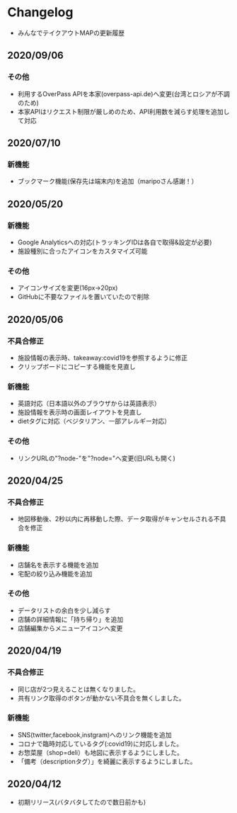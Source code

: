 # Changelog
- みんなでテイクアウトMAPの更新履歴

## 2020/09/06
### その他
- 利用するOverPass APIを本家(overpass-api.de)へ変更(台湾とロシアが不調のため)
- 本家APIはリクエスト制限が厳しめのため、API利用数を減らす処理を追加して対応

## 2020/07/10
### 新機能
- ブックマーク機能(保存先は端末内)を追加（maripoさん感謝！）

## 2020/05/20
### 新機能
- Google Analyticsへの対応(トラッキングIDは各自で取得&設定が必要)
- 施設種別に合ったアイコンをカスタマイズ可能
### その他
- アイコンサイズを変更(16px→20px)
- GitHubに不要なファイルを置いていたので削除

## 2020/05/06
### 不具合修正
- 施設情報の表示時、takeaway:covid19を参照するように修正
- クリップボードにコピーする機能を見直し
### 新機能
- 英語対応（日本語以外のブラウザからは英語表示）
- 施設情報を表示時の画面レイアウトを見直し
- dietタグに対応（ベジタリアン、一部アレルギー対応）
### その他
- リンクURLの"?node-"を"?node="へ変更(旧URLも開く)

## 2020/04/25
### 不具合修正
- 地図移動後、2秒以内に再移動した際、データ取得がキャンセルされる不具合を修正
### 新機能
- 店舗名を表示する機能を追加
- 宅配の絞り込み機能を追加
### その他
- データリストの余白を少し減らす
- 店舗の詳細情報に「持ち帰り」を追加
- 店舗編集からメニューアイコンへ変更

## 2020/04/19
### 不具合修正
- 同じ店が2つ見えることは無くなりました。
- 共有リンク取得のボタンが動かない不具合を無くしました。
### 新機能
- SNS(twitter,facebook,instgram)へのリンク機能を追加
- コロナで臨時対応しているタグ(:covid19)に対応しました。
- お惣菜屋（shop=deli）も地図に表示するようにしました。
- 「備考（descriptionタグ）」を綺麗に表示するようにしました。

## 2020/04/12
- 初期リリース(バタバタしてたので数日前かも)

